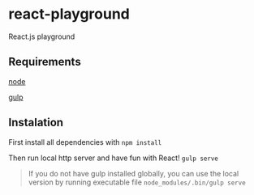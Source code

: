 # react-playground
React.js playground

## Requirements
[node](http://nodejs.org)

[gulp](http://gulpjs.com/)

## Instalation
First install all dependencies with `npm install`

Then run local http server and have fun with React!
`gulp serve`
> If you do not have gulp installed globally, you can use the local version by running executable file `node_modules/.bin/gulp serve`
